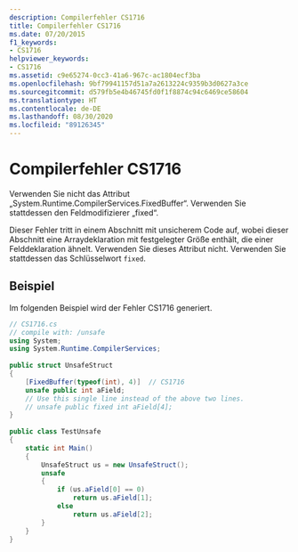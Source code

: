 ```yaml
---
description: Compilerfehler CS1716
title: Compilerfehler CS1716
ms.date: 07/20/2015
f1_keywords:
- CS1716
helpviewer_keywords:
- CS1716
ms.assetid: c9e65274-0cc3-41a6-967c-ac1804ecf3ba
ms.openlocfilehash: 9bf79941157d51a7a2613224c9359b3d0627a3ce
ms.sourcegitcommit: d579fb5e4b46745fd0f1f8874c94c6469ce58604
ms.translationtype: HT
ms.contentlocale: de-DE
ms.lasthandoff: 08/30/2020
ms.locfileid: "89126345"
---
```

# <a name="compiler-error-cs1716"></a>Compilerfehler CS1716
Verwenden Sie nicht das Attribut „System.Runtime.CompilerServices.FixedBuffer“. Verwenden Sie stattdessen den Feldmodifizierer „fixed“.  
  
 Dieser Fehler tritt in einem Abschnitt mit unsicherem Code auf, wobei dieser Abschnitt eine Arraydeklaration mit festgelegter Größe enthält, die einer Felddeklaration ähnelt. Verwenden Sie dieses Attribut nicht. Verwenden Sie stattdessen das Schlüsselwort `fixed`.  
  
## <a name="example"></a>Beispiel  
 Im folgenden Beispiel wird der Fehler CS1716 generiert.  
  
```csharp  
// CS1716.cs  
// compile with: /unsafe  
using System;  
using System.Runtime.CompilerServices;  
  
public struct UnsafeStruct  
{  
    [FixedBuffer(typeof(int), 4)]  // CS1716  
    unsafe public int aField;  
    // Use this single line instead of the above two lines.  
    // unsafe public fixed int aField[4];  
}  
  
public class TestUnsafe  
{  
    static int Main()  
    {  
        UnsafeStruct us = new UnsafeStruct();  
        unsafe  
        {  
            if (us.aField[0] == 0)  
                return us.aField[1];  
            else  
                return us.aField[2];  
        }  
    }  
}  
```
